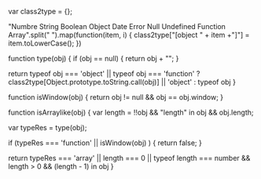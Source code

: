 
var class2type = {};

"Numbre String Boolean Object Date Error Null Undefined Function Array".split(" ").map(function(item, i) {
  class2type["[object " + item +"]"] = item.toLowerCase();
})

function type(obj) {
  if (obj == null) {
    return obj + "";
  }

  return typeof obj === 'object' || typeof obj === 'function'
    ? class2type[Object.prototype.toString.call(obj)] || 'object'
    : typeof obj
}

function isWindow(obj) {
  return obj != null && obj == obj.window;
}

function isArraylike(obj) {
  var length = !!obj && "length" in obj && obj.length;

  var typeRes = type(obj);

  if (typeRes === 'function' || isWindow(obj) ) {
    return false;
  }

  return typeRes === 'array' || length === 0 || typeof length === number && length > 0 && (length - 1) in obj
}
